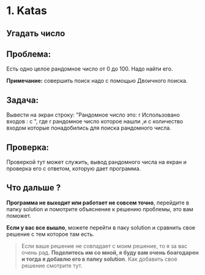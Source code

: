 # 1. Katas

## Угадать число

## Проблема:

Есть одно целое рандомное число от 0 до 100. Надо найти его.

__Примечание:__ совершить поиск надо с помощью Двоичного поиска.

## Задача:

Вывести на экран строку: "Рандомное число это: r Использовано входов : c ", где r рандомное число которое нашли ,и с количество входом которые понадобились для поиска рандомного числа.

## Проверка:

Проверкой тут может служить, вывод рандомного числа на екран и проверка его с ответом, которую дает программа.

## Что дальше ?

__Программа не выходит или работает не совсем точно__, перейдите в папку solution и помотрите объяснение к решению проблемы, это вам поможет.

__Если у вас все вышло__, можете перейти в паку solution и сравнить свое решение с тем которое там есть.

> Если ваше решение не совпадает с моим решение, то я за вас очень рад. __Поделитесь им со мной, я буду вам очень боагодарен и тогда я добавлю его в папку solution__. Как добавить свое решение смотрите тут.

